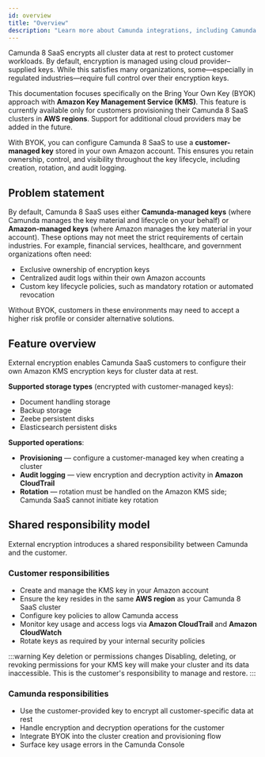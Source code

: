 ```yaml
---
id: overview
title: "Overview"
description: "Learn more about Camunda integrations, including Camunda's Amazon BYOK (Bring Your Own Key) integration."
---
```


Camunda 8 SaaS encrypts all cluster data at rest to protect customer workloads. By default, encryption is managed using cloud provider–supplied keys. While this satisfies many organizations, some—especially in regulated industries—require full control over their encryption keys.

This documentation focuses specifically on the Bring Your Own Key (BYOK) approach with **Amazon Key Management Service (KMS)**. This feature is currently available only for customers provisioning their Camunda 8 SaaS clusters in **AWS regions**. Support for additional cloud providers may be added in the future.

With BYOK, you can configure Camunda 8 SaaS to use a **customer-managed key** stored in your own Amazon account. This ensures you retain ownership, control, and visibility throughout the key lifecycle, including creation, rotation, and audit logging.

## Problem statement

By default, Camunda 8 SaaS uses either **Camunda-managed keys** (where Camunda manages the key material and lifecycle on your behalf) or **Amazon-managed keys** (where Amazon manages the key material in your account). These options may not meet the strict requirements of certain industries. For example, financial services, healthcare, and government organizations often need:

- Exclusive ownership of encryption keys
- Centralized audit logs within their own Amazon accounts
- Custom key lifecycle policies, such as mandatory rotation or automated revocation

Without BYOK, customers in these environments may need to accept a higher risk profile or consider alternative solutions.

## Feature overview

External encryption enables Camunda SaaS customers to configure their own Amazon KMS encryption keys for cluster data at rest.

**Supported storage types** (encrypted with customer-managed keys):

- Document handling storage
- Backup storage
- Zeebe persistent disks
- Elasticsearch persistent disks

**Supported operations**:

- **Provisioning** — configure a customer-managed key when creating a cluster
- **Audit logging** — view encryption and decryption activity in **Amazon CloudTrail**
- **Rotation** — rotation must be handled on the Amazon KMS side; Camunda SaaS cannot initiate key rotation

## Shared responsibility model

External encryption introduces a shared responsibility between Camunda and the customer.

### Customer responsibilities

- Create and manage the KMS key in your Amazon account
- Ensure the key resides in the same **AWS region** as your Camunda 8 SaaS cluster
- Configure key policies to allow Camunda access
- Monitor key usage and access logs via **Amazon CloudTrail** and **Amazon CloudWatch**
- Rotate keys as required by your internal security policies

:::warning Key deletion or permissions changes
Disabling, deleting, or revoking permissions for your KMS key will make your cluster and its data inaccessible. This is the customer's responsibility to manage and restore.
:::

### Camunda responsibilities

- Use the customer-provided key to encrypt all customer-specific data at rest
- Handle encryption and decryption operations for the customer
- Integrate BYOK into the cluster creation and provisioning flow
- Surface key usage errors in the Camunda Console
